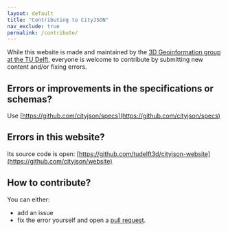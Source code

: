 ```yaml
---
layout: default
title: "Contributing to CityJSON"
nav_exclude: true
permalink: /contribute/
---
```


While this website is made and maintained by the [3D Geoinformation group at the TU Delft](https://3d.bk.tudelft.nl), everyone is welcome to contribute by submitting new content and/or fixing errors.

## Errors or improvements in the specifications or schemas?

Use [https://github.com/cityjson/specs](https://github.com/cityjson/specs)


## Errors in this website?

Its source code is open: [https://github.com/tudelft3d/cityjson-website](https://github.com/cityjson/website)


## How to contribute?

You can either:

  - add an issue
  - fix the error yourself and open a [pull request](https://help.github.com/articles/about-pull-requests/).


